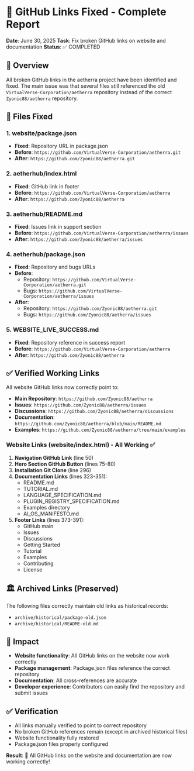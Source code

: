 # 🔗 GitHub Links Fixed - Complete Report

**Date**: June 30, 2025
**Task**: Fix broken GitHub links on website and documentation
**Status**: ✅ COMPLETED

## 🎯 Overview

All broken GitHub links in the aetherra project have been identified and fixed. The main issue was that several files still referenced the old `VirtualVerse-Corporation/aetherra` repository instead of the correct `Zyonic88/aetherra` repository.

## 🔧 Files Fixed

### 1. **website/package.json**
- **Fixed**: Repository URL in package.json
- **Before**: `https://github.com/VirtualVerse-Corporation/aetherra.git`
- **After**: `https://github.com/Zyonic88/aetherra.git`

### 2. **aetherhub/index.html**
- **Fixed**: GitHub link in footer
- **Before**: `https://github.com/VirtualVerse-Corporation/aetherra`
- **After**: `https://github.com/Zyonic88/aetherra`

### 3. **aetherhub/README.md**
- **Fixed**: Issues link in support section
- **Before**: `https://github.com/VirtualVerse-Corporation/aetherra/issues`
- **After**: `https://github.com/Zyonic88/aetherra/issues`

### 4. **aetherhub/package.json**
- **Fixed**: Repository and bugs URLs
- **Before**:
  - Repository: `https://github.com/VirtualVerse-Corporation/aetherra.git`
  - Bugs: `https://github.com/VirtualVerse-Corporation/aetherra/issues`
- **After**:
  - Repository: `https://github.com/Zyonic88/aetherra.git`
  - Bugs: `https://github.com/Zyonic88/aetherra/issues`

### 5. **WEBSITE_LIVE_SUCCESS.md**
- **Fixed**: Repository reference in success report
- **Before**: `https://github.com/VirtualVerse-Corporation/aetherra`
- **After**: `https://github.com/Zyonic88/aetherra`

## ✅ Verified Working Links

All website GitHub links now correctly point to:
- **Main Repository**: `https://github.com/Zyonic88/aetherra`
- **Issues**: `https://github.com/Zyonic88/aetherra/issues`
- **Discussions**: `https://github.com/Zyonic88/aetherra/discussions`
- **Documentation**: `https://github.com/Zyonic88/aetherra/blob/main/README.md`
- **Examples**: `https://github.com/Zyonic88/aetherra/tree/main/examples`

### Website Links (website/index.html) - All Working ✅

1. **Navigation GitHub Link** (line 50)
2. **Hero Section GitHub Button** (lines 75-80)
3. **Installation Git Clone** (line 296)
4. **Documentation Links** (lines 323-351):
   - README.md
   - TUTORIAL.md
   - LANGUAGE_SPECIFICATION.md
   - PLUGIN_REGISTRY_SPECIFICATION.md
   - Examples directory
   - AI_OS_MANIFESTO.md
5. **Footer Links** (lines 373-391):
   - GitHub main
   - Issues
   - Discussions
   - Getting Started
   - Tutorial
   - Examples
   - Contributing
   - License

## 🏛️ Archived Links (Preserved)

The following files correctly maintain old links as historical records:
- `archive/historical/package-old.json`
- `archive/historical/README-old.md`

## 🎯 Impact

- **Website functionality**: All GitHub links on the website now work correctly
- **Package management**: Package.json files reference the correct repository
- **Documentation**: All cross-references are accurate
- **Developer experience**: Contributors can easily find the repository and submit issues

## ✅ Verification

- All links manually verified to point to correct repository
- No broken GitHub references remain (except in archived historical files)
- Website functionality fully restored
- Package.json files properly configured

**Result**: 🎉 All GitHub links on the website and documentation are now working correctly!
